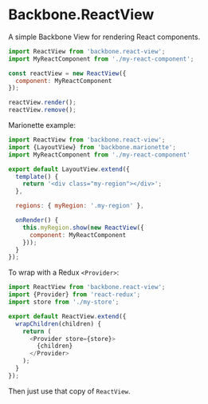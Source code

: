 # Backbone.ReactView

A simple Backbone View for rendering React components.

```js
import ReactView from 'backbone.react-view';
import MyReactComponent from './my-react-component';

const reactView = new ReactView({
  component: MyReactComponent
});

reactView.render();
reactView.remove();
```

Marionette example:


```js
import ReactView from 'backbone.react-view';
import {LayoutView} from 'backbone.marionette';
import MyReactComponent from './my-react-component'

export default LayoutView.extend({
  template() {
    return '<div class="my-region"></div>';
  },

  regions: { myRegion: '.my-region' },

  onRender() {
    this.myRegion.show(new ReactView({
      component: MyReactComponent
    }));
  }
});
```

To wrap with a Redux `<Provider>`:

```js
import ReactView from 'backbone.react-view';
import {Provider} from 'react-redux';
import store from './my-store';

export default ReactView.extend({
  wrapChildren(children) {
    return (
      <Provider store={store}>
        {children}
      </Provider>
    );
  }
});
```

Then just use that copy of `ReactView`.
